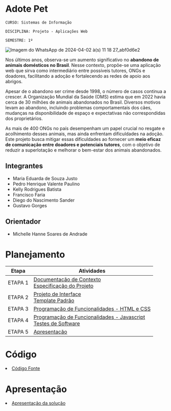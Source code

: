 # Adote Pet

`CURSO: Sistemas de Informação`

`DISCIPLINA: Projeto - Aplicações Web`

`SEMESTRE: 1º`

![Imagem do WhatsApp de 2024-04-02 à(s) 11 18 27_abf0d6e2](https://github.com/ICEI-PUC-Minas-PMV-SI/pmv-si-2024-1-pe1-t5-adote-pet/assets/160288705/482a28ef-fbea-4ca8-bd54-c0f458c9bda1)


Nos últimos anos, observa-se um aumento significativo no **abandono de animais domésticos no Brasil**. Nesse contexto, propõe-se uma aplicação web que sirva como intermediário entre possíveis tutores, ONGs e doadores, facilitando a adoção e fortalecendo as redes de apoio aos abrigos.

Apesar de o abandono ser crime desde 1998, o número de casos continua a crescer. A Organização Mundial da Saúde (OMS) estima que em 2022 havia cerca de 30 milhões de animais abandonados no Brasil. Diversos motivos levam ao abandono, incluindo problemas comportamentais dos cães, mudanças na disponibilidade de espaço e expectativas não correspondidas dos proprietários. 

As mais de 400 ONGs no país desempenham um papel crucial no resgate e acolhimento desses animais, mas ainda enfrentam dificuldades na adoção. Este projeto busca mitigar essas dificuldades ao fornecer um **meio eficaz de comunicação entre doadores e potenciais tutores**, com o objetivo de reduzir a superlotação e melhorar o bem-estar dos animais abandonados.

## Integrantes

* Maria Eduarda de Souza Justo
* Pedro Henrique Valente Paulino
* Kelly Rodrigues Batista
* Francisco Faria
* Diego do Nascimento Sander
* Gustavo Gorges

## Orientador

* Michelle Hanne Soares de Andrade

# Planejamento

| Etapa         | Atividades |
|  :----:   | ----------- |
| ETAPA 1         |[Documentação de Contexto](docs/context.md) <br> [Especificação do Projeto](docs/especification.md) |
| ETAPA 2         |[Projeto de Interface](docs/interface.md) <br> [Template Padrão](docs/template.md) |
| ETAPA 3         |[Programação de Funcionalidades - HTML e CSS](docs/development.md) |
| ETAPA 4        |[Programação de Funcionalidades - Javascript](docs/development.md) <br> [Testes de Software ](docs/tests.md) |
| ETAPA 5         | [Apresentação](presentation/README.md) |

# Código

<li><a href="src/README.md"> Código Fonte</a></li>

# Apresentação

<li><a href="presentation/README.md"> Apresentação da solução</a></li>
